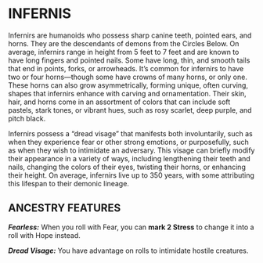 ﻿---
tags:
  - Ancestry
  - CharacterOption
name: 'INFERNIS'
description: 'Infernirs are humanoids who possess sharp canine teeth, pointed ears, and horns. They are the descendants of demons from the Circles Below. On average, infernirs range in height from 5 feet to 7 feet and are known to have long fingers and pointed nails. Some have long, thin, and smooth tails that end in points, forks, or arrowheads. It’s common for infernirs to have two or four horns—though some have crowns of many horns, or only one. These horns can also grow asymmetrically, forming unique, often curving, shapes that infernirs enhance with carving and ornamentation. Their skin, hair, and horns come in an assortment of colors that can include soft pastels, stark tones, or vibrant hues, such as rosy scarlet, deep purple, and pitch black.

Infernirs possess a “dread visage” that manifests both involuntarily, such as when they experience fear or other strong emotions, or purposefully, such as when they wish to intimidate an adversary. This visage can briefly modify their appearance in a variety of ways, including lengthening their teeth and nails, changing the colors of their eyes, twisting their horns, or enhancing their height. On average, infernirs live up to 350 years, with some attributing this lifespan to their demonic lineage.'
feats:
- name: 'Fearless'
  text: 'When you roll with Fear, you can **mark 2 Stress** to change it into a roll with Hope instead.'
- name: 'Dread Visage'
  text: 'You have advantage on rolls to intimidate hostile creatures.'
---

# INFERNIS

Infernirs are humanoids who possess sharp canine teeth, pointed ears, and horns. They are the descendants of demons from the Circles Below. On average, infernirs range in height from 5 feet to 7 feet and are known to have long fingers and pointed nails. Some have long, thin, and smooth tails that end in points, forks, or arrowheads. It’s common for infernirs to have two or four horns—though some have crowns of many horns, or only one. These horns can also grow asymmetrically, forming unique, often curving, shapes that infernirs enhance with carving and ornamentation. Their skin, hair, and horns come in an assortment of colors that can include soft pastels, stark tones, or vibrant hues, such as rosy scarlet, deep purple, and pitch black.

Infernirs possess a “dread visage” that manifests both involuntarily, such as when they experience fear or other strong emotions, or purposefully, such as when they wish to intimidate an adversary. This visage can briefly modify their appearance in a variety of ways, including lengthening their teeth and nails, changing the colors of their eyes, twisting their horns, or enhancing their height. On average, infernirs live up to 350 years, with some attributing this lifespan to their demonic lineage.

## ANCESTRY FEATURES

***Fearless:*** When you roll with Fear, you can **mark 2 Stress** to change it into a roll with Hope instead.

***Dread Visage:*** You have advantage on rolls to intimidate hostile creatures.
